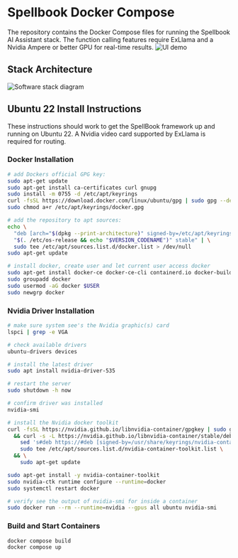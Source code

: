 # Spellbook Docker Compose

The repository contains the Docker Compose files for running the Spellbook AI Assistant stack. The function calling features
require ExLlama and a Nvidia Ampere or better GPU for real-time results.
![UI demo](https://github.com/noco-ai/spellbook-docker/blob/master/ui-demo.gif)

## Stack Architecture

![Software stack diagram](https://github.com/noco-ai/spellbook-docker/blob/master/stack.png)

## Ubuntu 22 Install Instructions

These instructions should work to get the SpellBook framework up and running on Ubuntu 22. A Nvidia video card supported by ExLlama is required for routing.

### Docker Installation

```bash
# add Dockers official GPG key:
sudo apt-get update
sudo apt-get install ca-certificates curl gnupg
sudo install -m 0755 -d /etc/apt/keyrings
curl -fsSL https://download.docker.com/linux/ubuntu/gpg | sudo gpg --dearmor -o /etc/apt/keyrings/docker.gpg
sudo chmod a+r /etc/apt/keyrings/docker.gpg

# add the repository to apt sources:
echo \
  "deb [arch="$(dpkg --print-architecture)" signed-by=/etc/apt/keyrings/docker.gpg] https://download.docker.com/linux/ubuntu \
  "$(. /etc/os-release && echo "$VERSION_CODENAME")" stable" | \
  sudo tee /etc/apt/sources.list.d/docker.list > /dev/null
sudo apt-get update

# install docker, create user and let current user access docker
sudo apt-get install docker-ce docker-ce-cli containerd.io docker-buildx-plugin docker-compose-plugin
sudo groupadd docker
sudo usermod -aG docker $USER
sudo newgrp docker
```

### Nvidia Driver Installation

```bash
# make sure system see's the Nvidia graphic(s) card
lspci | grep -e VGA

# check available drivers
ubuntu-drivers devices

# install the latest driver
sudo apt install nvidia-driver-535

# restart the server
sudo shutdown -h now

# confirm driver was installed
nvidia-smi

# install the Nvidia docker toolkit
curl -fsSL https://nvidia.github.io/libnvidia-container/gpgkey | sudo gpg --dearmor -o /usr/share/keyrings/nvidia-container-toolkit-keyring.gpg \
  && curl -s -L https://nvidia.github.io/libnvidia-container/stable/deb/nvidia-container-toolkit.list | \
    sed 's#deb https://#deb [signed-by=/usr/share/keyrings/nvidia-container-toolkit-keyring.gpg] https://#g' | \
    sudo tee /etc/apt/sources.list.d/nvidia-container-toolkit.list \
  && \
    sudo apt-get update

sudo apt-get install -y nvidia-container-toolkit
sudo nvidia-ctk runtime configure --runtime=docker
sudo systemctl restart docker

# verify see the output of nvidia-smi for inside a container
sudo docker run --rm --runtime=nvidia --gpus all ubuntu nvidia-smi
```

### Build and Start Containers

```bash
docker compose build
docker compose up
```
